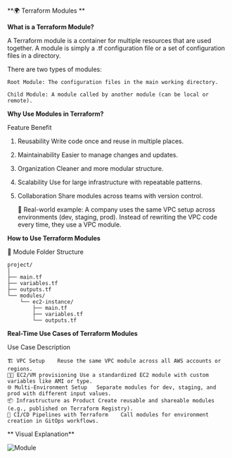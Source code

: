 **🌍 Terraform Modules **

**What is a Terraform Module?**

A Terraform module is a container for multiple resources that are used together. A module is simply a .tf configuration file or a set of configuration files in a directory.

There are two types of modules:

    Root Module: The configuration files in the main working directory.

    Child Module: A module called by another module (can be local or remote).

**Why Use Modules in Terraform?**

Feature	Benefit

1) Reusability	Write code once and reuse in multiple places.
2) Maintainability	Easier to manage changes and updates.
3) Organization	Cleaner and more modular structure.
4) Scalability	Use for large infrastructure with repeatable patterns.
5) Collaboration	Share modules across teams with version control.

    🔁 Real-world example: A company uses the same VPC setup across environments (dev, staging, prod). Instead of rewriting the VPC code every time, they use a VPC module.

**How to Use Terraform Modules**

📁 Module Folder Structure

    project/
    │
    ├── main.tf
    ├── variables.tf
    ├── outputs.tf
    └── modules/
        └── ec2-instance/
            ├── main.tf
            ├── variables.tf
            └── outputs.tf


**Real-Time Use Cases of Terraform Modules**

Use Case	Description

    🏗️ VPC Setup	Reuse the same VPC module across all AWS accounts or regions.
    🧑‍💻 EC2/VM provisioning	Use a standardized EC2 module with custom variables like AMI or type.
    🌐 Multi-Environment Setup	Separate modules for dev, staging, and prod with different input values.
    📦 Infrastructure as Product	Create reusable and shareable modules (e.g., published on Terraform Registry).
    🚀 CI/CD Pipelines with Terraform	Call modules for environment creation in GitOps workflows.

** Visual Explanation**

![Module](https://github.com/user-attachments/assets/c9e3eb74-552a-4818-89e8-c1905e064e0d)
